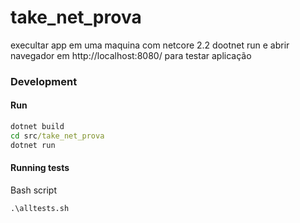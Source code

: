 # take_net_prova

execultar app em uma maquina com netcore 2.2
dootnet run
e abrir navegador  em http://localhost:8080/  para testar aplicação

### Development  


#### Run
```cmd
dotnet build
cd src/take_net_prova
dotnet run
```

#### Running tests
Bash script
```
.\alltests.sh
```
